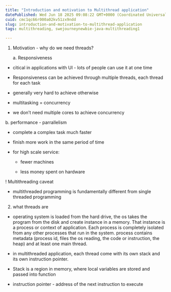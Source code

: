 ```yaml
---
title: "Introduction and motivation to Multithread application"
datePublished: Wed Jun 18 2025 09:08:22 GMT+0000 (Coordinated Universal Time)
cuid: cmc1qc66r000a02kv51zx9ndd
slug: introduction-and-motivation-to-multithread-application
tags: multithreading, swejourneynewbie-java-multithreading1

---
```


1. Motivation - why do we need threads?
    
    a. Responsiveness
    

* cỉtical in applications with UI - lots of people can use it at one time
    
* Responsiveness can be achieved through multiple threads, each thread for each task
    
* generally very hard to achieve otherwise
    
* multitasking = concurrency
    
* we don’t need multiple cores to achieve concurrency
    

b. performance - parrallelism

* complete a complex task much faster
    
* finish more work in the same period of time
    
* for high scale service:
    
    * fewer machines
        
    * less money spent on hardware
        

! Multithreading caveat

* multithreaded programming is fundamentally different from single threaded programming
    

2. what threads are
    

* operating system is loaded from the hard drive, the os takes the program from the disk and create instance in a memory. That instance is a process or context of application. Each process is completely isolated from any other processes that run in the system. process contains metadata (process id, files the os reading, the code or instruction, the heap) and at least one main thread.
    
* in multithreaded application, each thread come with its own stack and its own instruction pointer.
    
* Stack is a region in memory, where local variables are stored and passed into function
    
* instruction pointer - address of the next instruction to execute
